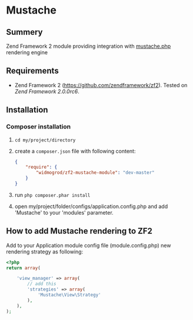 # Mustache
## Summery

Zend Framework 2 module providing integration with [mustache.php](https://github.com/bobthecow/mustache.php/wiki) rendering engine

## Requirements

  * Zend Framework 2 (https://github.com/zendframework/zf2). Tested on *Zend Framework 2.0.0rc6*.

## Installation

### Composer installation

  1. `cd my/project/directory`
  2. create a `composer.json` file with following content:

     ```json
     {
         "require": {
             "widmogrod/zf2-mustache-module": "dev-master"
         }
     }
     ```
  3. run `php composer.phar install`
  4. open my/project/folder/configs/application.config.php and add 'Mustache' to your 'modules' parameter.

## How to add Mustache rendering to ZF2

Add to your Application module config file (module.config.php) new rendering strategy as following:

```php
<?php
return array(

    'view_manager' => array(
        // add this
        'strategies' => array(
            'Mustache\View\Strategy'
        ),
    ),
);
```